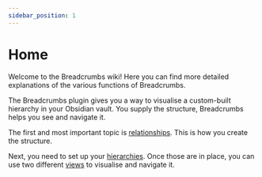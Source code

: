 ```yaml
---
sidebar_position: 1
---
```


# Home

Welcome to the Breadcrumbs wiki! Here you can find more detailed explanations of the various functions of Breadcrumbs.

The Breadcrumbs plugin gives you a way to visualise a custom-built hierarchy in your Obsidian vault.
You supply the structure, Breadcrumbs helps you see and navigate it.

The first and most important topic is [relationships](Getting%20Started/Relationships.md). This is how you create the structure.

Next, you need to set up your [hierarchies](Getting%20Started/Hierarchies.md). Once those are in place, you can use two different [views](Getting%20Started/Views.md) to visualise and navigate it.

